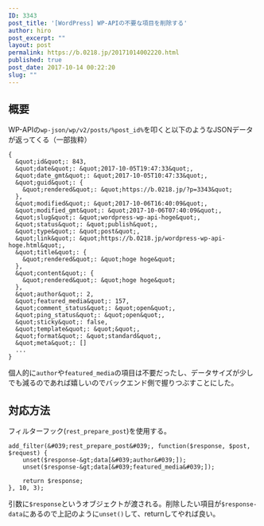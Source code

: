 ```yaml
---
ID: 3343
post_title: '[WordPress] WP-APIの不要な項目を削除する'
author: hiro
post_excerpt: ""
layout: post
permalink: https://b.0218.jp/20171014002220.html
published: true
post_date: 2017-10-14 00:22:20
slug: ""
---
```

## 概要

WP-APIの`wp-json/wp/v2/posts/%post_id%`を叩くと以下のようなJSONデータが返ってくる（一部抜粋）

```language-js
{
  &quot;id&quot;: 843,
  &quot;date&quot;: &quot;2017-10-05T19:47:33&quot;,
  &quot;date_gmt&quot;: &quot;2017-10-05T10:47:33&quot;,
  &quot;guid&quot;: {
    &quot;rendered&quot;: &quot;https://b.0218.jp/?p=3343&quot;
  },
  &quot;modified&quot;: &quot;2017-10-06T16:40:09&quot;,
  &quot;modified_gmt&quot;: &quot;2017-10-06T07:40:09&quot;,
  &quot;slug&quot;: &quot;wordpress-wp-api-hoge&quot;,
  &quot;status&quot;: &quot;publish&quot;,
  &quot;type&quot;: &quot;post&quot;,
  &quot;link&quot;: &quot;https://b.0218.jp/wordpress-wp-api-hoge.html&quot;,
  &quot;title&quot;: {
    &quot;rendered&quot;: &quot;hoge hoge&quot;
  },
  &quot;content&quot;: {
    &quot;rendered&quot;: &quot;hoge hoge&quot;
  },
  &quot;author&quot;: 2,
  &quot;featured_media&quot;: 157,
  &quot;comment_status&quot;: &quot;open&quot;,
  &quot;ping_status&quot;: &quot;open&quot;,
  &quot;sticky&quot;: false,
  &quot;template&quot;: &quot;&quot;,
  &quot;format&quot;: &quot;standard&quot;,
  &quot;meta&quot;: []
  ...
}
```

個人的に`author`や`featured_media`の項目は不要だったし、データサイズが少しでも減るのであれば嬉しいのでバックエンド側で握りつぶすことにした。

## 対応方法

フィルターフック(`rest_prepare_post`)を使用する。

```language-php
add_filter(&#039;rest_prepare_post&#039;, function($response, $post, $request) {
    unset($response-&gt;data[&#039;author&#039;]);
    unset($response-&gt;data[&#039;featured_media&#039;]);

    return $response;
}, 10, 3);
```

引数に`$response`というオブジェクトが渡される。削除したい項目が`$response-data`にあるので上記のように`unset()`して、returnしてやれば良い。
